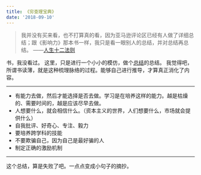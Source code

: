 ```yaml
---
title: 《穷查理宝典》
date: '2018-09-10'
---
```


> 我并没有买来看，也不打算真的看，因为亚马逊评论区已经有人做了详细总结；跟《影响力》那本书一样，我只是看一眼别人的总结，并对总结再总结。
> ——[人生十二法则](https://yihui.name/cn/2018/03/12-rules/)

书，我没看过。
这里，只是进行一个小小的模仿，做个[总结](https://yihui.name/cn/2018/08/poor-charlies-almanack/)的总结。
我觉得吧，所谓书读薄，就是这种梳理脉络的过程。能够自己进行推导，才算真正消化了内容。

---

- 有能力去做，然后才能选择是否去做。学习是在培养这样的能力。越是枯燥的、需要时间的，越是应该尽早去做。
- 人想要什么，就会相信什么。（资本主义的世界，人们想要什么，市场就会提供什么）
- 自我批评、好奇心、专注、毅力
- 要培养跨学科的技能
- 不要欺骗自己，因为自己是最好骗的人
- 制定正确的激励机制

---

这个总结，算是失败了吧。一点点变成小句子的摘抄。
